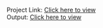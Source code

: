 Project Link: [Click here to view](./TIC-TAC-TOE-GAME.cpp)  
Output: [Click here to view](./output.txt)  

